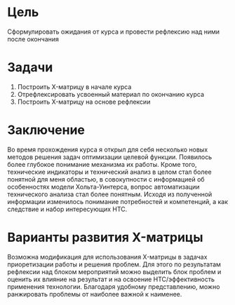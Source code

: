 # Цель
Сформулировать ожидания от курса и провести рефлексию над ними после окончания
# Задачи
1. Построить X-матрицу в начале курса
2. Отрефлексировать усвоенный материал по окончанию курса
3. Построить X-матрицу на основе рефлексии

# Заключение
Во время прохождения курса я открыл для себя несколько новых методов решения задач оптимизации целевой функции. 
Появилось более глубокое понимание механизма их работы.
Кроме того, технические индикаторы и технический анализ в целом стал более понятной для меня областью, в совокупности с информацией
об особенностях модели Хольта-Уинтерса, вопрос автоматизации технического анализа стал более понятным. 
Исходя из полученной информации изменилось понимание потребностей и компетенций, а как следствие и набор интересующих НТС.

# Варианты развития X-матрицы
Возможна модификация для использования X-матрицы в задачах приоретизации работы и решения проблем. Для этого по результатам рефлексии над блоком мероприятий можно выделить блок проблем и оценить их влияние на результат и на освоение НТС/эффективность применения технологии. Благодаря удобному представлению, можно ранжировать проблемы от наиболее важной к наименее.
